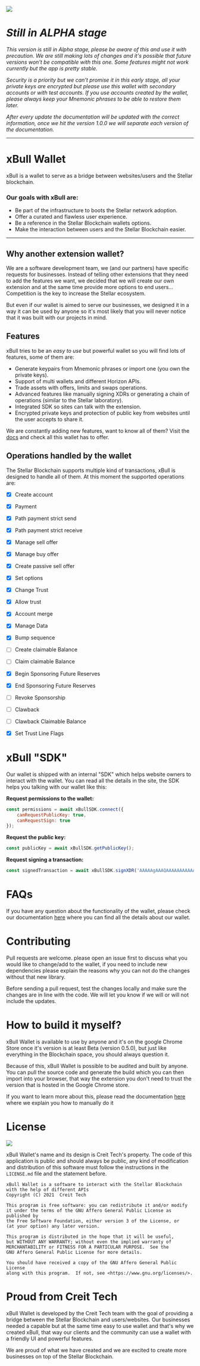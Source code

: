 ![](https://xbull.app/logo.svg)

# ***Still in ALPHA stage***
*This version is still in Alpha stage, please be aware of this and use it with precaution. We are still making lots of changes and it's possible that future versions won't be compatible with this one. Some features might not work currently but the app is pretty stable.*

*Security is a priority but we can't promise it in this early stage, all your private keys are encrypted but please use this wallet with secondary accounts or with test accounts. If you use accounts created by the wallet, please always keep your Mnemonic phrases to be able to restore them later.*

*After every update the documentation will be updated with the correct information, once we hit the version *1.0.0* we will separate each version of the documentation.*

---

# xBull Wallet

xBull is a wallet to serve as a bridge between websites/users and the Stellar blockchain.

### Our goals with xBull are:
- Be part of the infrastructure to boots the Stellar network adoption.
- Offer a curated and flawless user experience.
- Be a reference in the Stellar Blockchain wallets options.
- Make the interaction between users and the Stellar Blockchain easier.

* * *

## **Why another extension wallet?**
We are a software development team, we (and our partners) have specific requests for businesses. Instead of telling other extensions that they need to add the features we want, we decided that we will create our own extension and at the same time provide more options to end users... Competition is the key to increase the Stellar ecosystem.

But even if our wallet is aimed to serve our businesses, we designed it in a way it can be used by anyone so it's most likely that you will never notice that it was built with our projects in mind.

## **Features**
xBull tries to be an *easy to use* but powerful wallet so you will find lots of features, some of them are:
- Generate keypairs from Mnemonic phrases or import one (you own the private keys).
- Support of multi wallets and different Horizon APIs.
- Trade assets with offers, limits and swaps operations.
- Advanced features like manually signing XDRs or generating a chain of operations (similar to the Stellar laboratory).
- Integrated SDK so sites can talk with the extension.
- Encrypted private keys and protection of public key from websites until the user accepts to share it.

We are constantly adding new features, want to know all of them? Visit the [docs](https://xbull.app/?utm_source=github&utm_medium=Websites&utm_campaign=organic) and check all this wallet has to offer.

## Operations handled by the wallet
The Stellar Blockchain supports multiple kind of transactions, xBull is designed to handle all of them. At this moment the supported operations are:

- [X] Create account
- [X] Payment
- [X] Path payment strict send
- [X] Path payment strict receive
- [X] Manage sell offer
- [X] Manage buy offer
- [X] Create passive sell offer
- [X] Set options
- [X] Change Trust
- [X] Allow trust
- [X] Account merge
- [X] Manage Data
- [X] Bump sequence
- [ ] Create claimable Balance
- [ ] Claim claimable Balance
- [X] Begin Sponsoring Future Reserves
- [X] End Sponsoring Future Reserves
- [ ] Revoke Sponsorship
- [ ] Clawback
- [ ] Clawback Claimable Balance
- [X] Set Trust Line Flags


# xBull "SDK"
Our wallet is shipped with an internal "SDK" which helps website owners to interact with the wallet. You can read all the details in the site, the SDK helps you talking with our wallet like this:

**Request permissions to the wallet:**
```javascript
const permissions = await xBullSDK.connect({
	canRequestPublicKey: true,
	canRequestSign: true
});
```

**Request the public key:**
```javascript
const publicKey = await xBullSDK.getPublicKey();
```

**Request signing a transaction:**
```javascript
const signedTransaction = await xBullSDK.signXDR('AAAAAgAAAQAAAAAAAAAAAOwLt5VQAsyVhQr7Ps0XaKsE99JVCRWUV0V3t+B/5iYdAAABLAAAUN4AAAABAAAAAQAAAAAAAAAAAAAAAAAAAAAAAAABAAAAElRoaXMgaXMgYSBuZXcgdGVzdAAAAAAAAwAAAAAAAAAAAAAAAGP4PCOshTlRoCoEFOyQZW8dCyRa4t28ju+DWOyBGWmQAAAAAACYloAAAAAAAAAAAQAAAQAAAAAAAAAAAGP4PCOshTlRoCoEFOyQZW8dCyRa4t28ju+DWOyBGWmQAAAAAAAAAAAC+vCAAAAAAAAAAAEAAAEAAAAAAAAAAABj+DwjrIU5UaAqBBTskGVvHQskWuLdvI7vg1jsgRlpkAAAAAAAAAAABycOAAAAAAAAAAAA')
``` 


# FAQs

If you have any question about the functionality of the wallet, please check our documentation [here](https://xbull.app/?utm_source=github&utm_medium=Websites&utm_campaign=organic) where you can find all the details about our wallet.

# Contributing
Pull requests are welcome. please open an issue first to discuss what you would like to change/add to the wallet, if you need to include new dependencies please explain the reasons why you can not do the changes without that new library.

Before sending a pull request, test the changes locally and make sure the changes are in line with the code. We will let you know if we will or will not include the updates.

# How to build it myself?
xBull Wallet is available to use by anyone and it's on the google Chrome Store once it's version is at least Beta (version 0.5.0), but just like everything in the Blockchain space, you should always question it.

Because of this, xBull Wallet is possible to be audited and built by anyone. You can pull the source code and generate the build which you can then import into your browser, that way the extension you don't need to trust the version that is hosted in the Google Chrome store.

If you want to learn more about this, please read the documentation [here](https://xbull.app/?utm_source=github&utm_medium=Websites&utm_campaign=organic) where we explain you how to manually do it

# License
![](https://img.shields.io/badge/License-AGPLv3-lightgrey)

xBull Wallet's name and its design is Creit Tech's property. The code of this application is public and should always be public, any kind of modification and distribution of this software must follow the instructions in the `LICENSE.md` file and the statement before.

    xBull Wallet is a software to interact with the Stellar Blockchain with the help of different APIs
    Copyright (C) 2021  Creit Tech

    This program is free software: you can redistribute it and/or modify
    it under the terms of the GNU Affero General Public License as published by
    the Free Software Foundation, either version 3 of the License, or
    (at your option) any later version.

    This program is distributed in the hope that it will be useful,
    but WITHOUT ANY WARRANTY; without even the implied warranty of
    MERCHANTABILITY or FITNESS FOR A PARTICULAR PURPOSE.  See the
    GNU Affero General Public License for more details.

    You should have received a copy of the GNU Affero General Public License
    along with this program.  If not, see <https://www.gnu.org/licenses/>.

# Proud from Creit Tech
xBull Wallet is developed by the Creit Tech team with the goal of providing a bridge between the Stellar Blockchain and users/websites. Our businesses needed a capable but at the same time easy to use wallet and that's why we created xBull, that way our clients and the community can use a wallet with a friendly UI and powerful features.

We are proud of what we have created and we are excited to create more businesses on top of the Stellar Blockchain.
